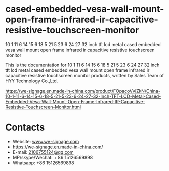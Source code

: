 # cased-embedded-vesa-wall-mount-open-frame-infrared-ir-capacitive-resistive-touchscreen-monitor
10 1 11 6 14 15 6 18 5 21 5 23 6 24 27 32 inch tft lcd metal cased embedded vesa wall mount open frame infrared ir capacitive resistive touchscreen monitor

This is the documentation for 10 1 11 6 14 15 6 18 5 21 5 23 6 24 27 32 inch tft lcd metal cased embedded vesa wall mount open frame infrared ir capacitive resistive touchscreen monitor products, written by Sales Team of HYY Technology Co.,Ltd.

https://we-signage.en.made-in-china.com/product/FOpacoVviZkN/China-10-1-11-6-14-15-6-18-5-21-5-23-6-24-27-32-Inch-TFT-LCD-Metal-Cased-Embedded-Vesa-Wall-Mount-Open-Frame-Infrared-IR-Capacitive-Resistive-Touchscreen-Monitor.html

# Contacts
- Website: www.we-signage.com
- https://we-signage.en.made-in-china.com/
- E-mail: 2106755124@qq.com
- MP/skype/Wechat: + 86 15126569898
- Whatsapp: +86 15126569898
